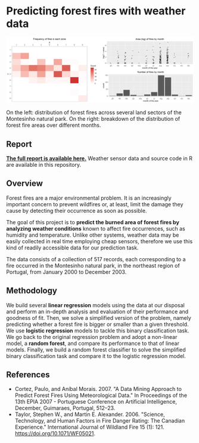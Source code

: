 # Predicting forest fires with weather data

![Forest fire distribution plots](plots.png)

On the left: distribution of forest fires across several land sectors of the Montesinho natural park. On the right: breakdown of the distribution of forest fire areas over different months.

## Report
[**The full report is available here.**](https://manuelemacchia.com/forest-fires/) Weather sensor data and source code in R are available in this repository.

## Overview
Forest fires are a major environmental problem. It is an increasingly important concern to prevent wildfires or, at least, limit the damage they cause by detecting their occurrence as soon as possible.

The goal of this project is to **predict the burned area of forest fires by analyzing weather conditions** known to affect fire occurrences, such as humidity and temperature. Unlike other systems, weather data may be easily collected in real time employing cheap sensors, therefore we use this kind of readily accessible data for our prediction task.

The data consists of a collection of 517 records, each corresponding to a fire occurred in the Montesinho natural park, in the northeast region of Portugal, from January 2000 to December 2003.

## Methodology
We build several **linear regression** models using the data at our disposal and perform an in-depth analysis and evaluation of their performance and goodness of fit. Then, we solve a simplified version of the problem, namely predicting whether a forest fire is bigger or smaller than a given threshold. We use **logistic regression** models to tackle this binary classification task. We go back to the original regression problem and adopt a non-linear model, a **random forest**, and compare its performance to that of linear models. Finally, we build a random forest classifier to solve the simplified binary classification task and compare it to the logistic regression model.

## References
- Cortez, Paulo, and Aníbal Morais. 2007. "A Data Mining Approach to Predict Forest Fires Using Meteorological Data." In Proceedings of the 13th EPIA 2007 - Portuguese Conference on Artificial Intelligence, December, Guimaraes, Portugal, 512–23.
- Taylor, Stephen W., and Martin E. Alexander. 2006. "Science, Technology, and Human Factors in Fire Danger Rating: The Canadian Experience." International Journal of Wildland Fire 15 (1): 121. https://doi.org/10.1071/WF05021.
